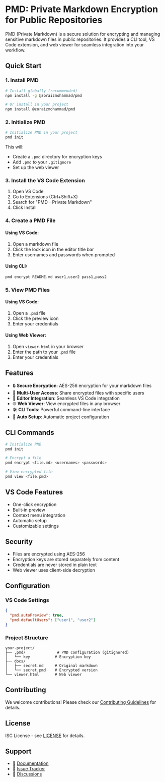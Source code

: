 # **PMD: Private Markdown Encryption for Public Repositories**

PMD (Private Markdown) is a secure solution for encrypting and managing sensitive markdown files in public repositories. It provides a CLI tool, VS Code extension, and web viewer for seamless integration into your workflow.

## Quick Start

### 1. Install PMD

```bash
# Install globally (recommended)
npm install -g @zoraizmohammad/pmd

# Or install in your project
npm install @zoraizmohammad/pmd
```

### 2. Initialize PMD

```bash
# Initialize PMD in your project
pmd init
```

This will:
- Create a `.pmd` directory for encryption keys
- Add `.pmd` to your `.gitignore`
- Set up the web viewer

### 3. Install the VS Code Extension

1. Open VS Code
2. Go to Extensions (Ctrl+Shift+X)
3. Search for "PMD - Private Markdown"
4. Click Install

### 4. Create a PMD File

#### Using VS Code:
1. Open a markdown file
2. Click the lock icon in the editor title bar
3. Enter usernames and passwords when prompted

#### Using CLI:
```bash
pmd encrypt README.md user1,user2 pass1,pass2
```

### 5. View PMD Files

#### Using VS Code:
1. Open a `.pmd` file
2. Click the preview icon
3. Enter your credentials

#### Using Web Viewer:
1. Open `viewer.html` in your browser
2. Enter the path to your `.pmd` file
3. Enter your credentials

## Features

- 🔒 **Secure Encryption**: AES-256 encryption for your markdown files
- 👥 **Multi-User Access**: Share encrypted files with specific users
- 📝 **Editor Integration**: Seamless VS Code integration
- 🌐 **Web Viewer**: View encrypted files in any browser
- 🛠️ **CLI Tools**: Powerful command-line interface
- 🔄 **Auto Setup**: Automatic project configuration

## CLI Commands

```bash
# Initialize PMD
pmd init

# Encrypt a file
pmd encrypt <file.md> <usernames> <passwords>

# View encrypted file
pmd view <file.pmd>
```

## VS Code Features

- One-click encryption
- Built-in preview
- Context menu integration
- Automatic setup
- Customizable settings

## Security

- Files are encrypted using AES-256
- Encryption keys are stored separately from content
- Credentials are never stored in plain text
- Web viewer uses client-side decryption

## Configuration

### VS Code Settings

```json
{
  "pmd.autoPreview": true,
  "pmd.defaultUsers": ["user1", "user2"]
}
```

### Project Structure

```
your-project/
├── .pmd/              # PMD configuration (gitignored)
│   └── key           # Encryption key
├── docs/
│   ├── secret.md     # Original markdown
│   └── secret.pmd    # Encrypted version
└── viewer.html       # Web viewer
```

## Contributing

We welcome contributions! Please check our [Contributing Guidelines](CONTRIBUTING.md) for details.

## License

ISC License - see [LICENSE](LICENSE) for details.

## Support

- 📖 [Documentation](https://github.com/zoraizmohammad/pmd/wiki)
- 🐛 [Issue Tracker](https://github.com/zoraizmohammad/pmd/issues)
- 💬 [Discussions](https://github.com/zoraizmohammad/pmd/discussions)
